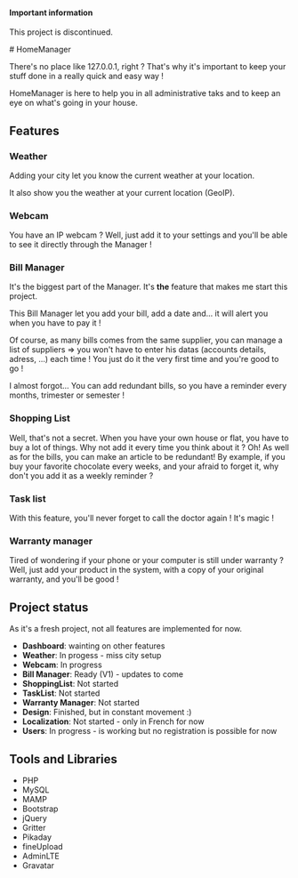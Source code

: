 #### Important information
This project is discontinued.

# HomeManager

There's no place like 127.0.0.1, right ? That's why it's important to keep your stuff done in a really quick and easy way !

HomeManager is here to help you in all administrative taks and to keep an eye on what's going in your house.

## Features

### Weather

Adding your city let you know the current weather at your location.

It also show you the weather at your current location (GeoIP).

### Webcam

You have an IP webcam ? Well, just add it to your settings and you'll be able to see it directly through the Manager !

### Bill Manager

It's the biggest part of the Manager. It's **the** feature that makes me start this project.

This Bill Manager let you add your bill, add a date and... it will alert you when you have to pay it !

Of course, as many bills comes from the same supplier, you can manage a list of suppliers => you won't have to enter his datas (accounts details, adress, ...) each time ! You just do it the very first time and you're good to go !

I almost forgot... You can add redundant bills, so you have a reminder every months, trimester or semester !

### Shopping List

Well, that's not a secret. When you have your own house or flat, you have to buy a lot of things. Why not add it every time you think about it ? Oh! As well as for the bills, you can make an article to be redundant! By example, if you buy your favorite chocolate every weeks, and your afraid to forget it, why don't you add it as a weekly reminder ?

### Task list

With this feature, you'll never forget to call the doctor again ! It's magic !

### Warranty manager

Tired of wondering if your phone or your computer is still under warranty ? Well, just add your product in the system, with a copy of your original warranty, and you'll be good !

## Project status

As it's a fresh project, not all features are implemented for now.

* **Dashboard**: wainting on other features
* **Weather**: In progess - miss city setup
* **Webcam**: In progress
* **Bill Manager**: Ready (V1) - updates to come
* **ShoppingList**: Not started
* **TaskList**: Not started
* **Warranty Manager**: Not started
* **Design**: Finished, but in constant movement :)
* **Localization**: Not started - only in French for now
* **Users**: In progress - is working but no registration is possible for now

## Tools and Libraries

* PHP
* MySQL
* MAMP
* Bootstrap
* jQuery
* Gritter
* Pikaday
* fineUpload
* AdminLTE
* Gravatar
